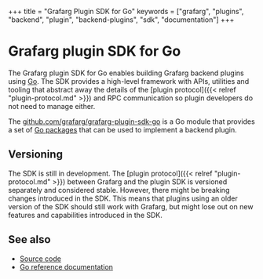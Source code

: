 +++
title = "Grafarg Plugin SDK for Go"
keywords = ["grafarg", "plugins", "backend", "plugin", "backend-plugins", "sdk", "documentation"]
+++

# Grafarg plugin SDK for Go

The Grafarg plugin SDK for Go enables building Grafarg backend plugins using [Go](https://golang.org/). The SDK provides a high-level framework with APIs, utilities and tooling that abstract away the details of the [plugin protocol]({{< relref "plugin-protocol.md" >}}) and RPC communication so plugin developers do not need to manage either.

The [github.com/grafarg/grafarg-plugin-sdk-go](https://pkg.go.dev/mod/github.com/grafarg/grafarg-plugin-sdk-go?tab=overview) is a Go module that provides a set of [Go packages](https://pkg.go.dev/mod/github.com/grafarg/grafarg-plugin-sdk-go?tab=packages) that can be used to implement a backend plugin.

## Versioning

The SDK is still in development. The [plugin protocol]({{< relref "plugin-protocol.md" >}}) between Grafarg and the plugin SDK is versioned separately and considered stable. However, there might be breaking changes introduced in the SDK. This means that plugins using an older version of the SDK should still work with Grafarg, but might lose out on new features and capabilities introduced in the SDK.

## See also

- [Source code](https://github.com/grafarg/grafarg-plugin-sdk-go)
- [Go reference documentation](https://pkg.go.dev/github.com/grafarg/grafarg-plugin-sdk-go)

